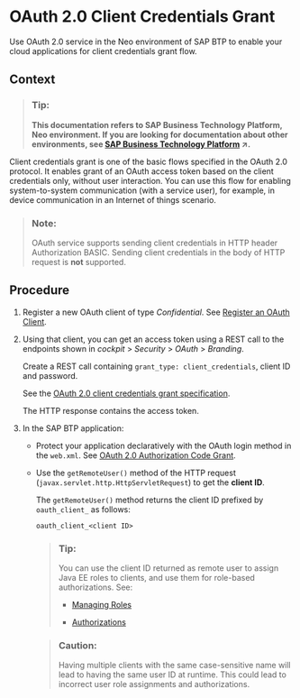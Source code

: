 <!-- loiof69fa8762d2a44aab2a22ea7214fb3ff -->

# OAuth 2.0 Client Credentials Grant

Use OAuth 2.0 service in the Neo environment of SAP BTP to enable your cloud applications for client credentials grant flow.



## Context

> ### Tip:  
> **This documentation refers to SAP Business Technology Platform, Neo environment. If you are looking for documentation about other environments, see [SAP Business Technology Platform](https://help.sap.com/viewer/65de2977205c403bbc107264b8eccf4b/Cloud/en-US/6a2c1ab5a31b4ed9a2ce17a5329e1dd8.html "SAP Business Technology Platform (SAP BTP) is an integrated offering comprised of four technology portfolios: database and data management, application development and integration, analytics, and intelligent technologies. The platform offers users the ability to turn data into business value, compose end-to-end business processes, and build and extend SAP applications quickly.") :arrow_upper_right:.**

Client credentials grant is one of the basic flows specified in the OAuth 2.0 protocol. It enables grant of an OAuth access token based on the client credentials only, without user interaction. You can use this flow for enabling system-to-system communication \(with a service user\), for example, in device communication in an Internet of things scenario.

> ### Note:  
> OAuth service supports sending client credentials in HTTP header Authorization BASIC. Sending client credentials in the body of HTTP request is **not** supported.



## Procedure

1.  Register a new OAuth client of type *Confidential*. See [Register an OAuth Client](register-an-oauth-client-61d8095.md).

2.  Using that client, you can get an access token using a REST call to the endpoints shown in *cockpit* \> *Security* \> *OAuth* \> *Branding*.

    Create a REST call containing `grant_type: client_credentials`, client ID and password.

    See the [OAuth 2.0 client credentials grant specification](https://tools.ietf.org/html/rfc6749#section-4.4).

    The HTTP response contains the access token.

3.  In the SAP BTP application:

    -   Protect your application declaratively with the OAuth login method in the `web.xml`. See [OAuth 2.0 Authorization Code Grant](oauth-2-0-authorization-code-grant-b7b5893.md).
    -   Use the `getRemoteUser()` method of the HTTP request \(`javax.servlet.http.HttpServletRequest`\) to get the **client ID**.

        The `getRemoteUser()` method returns the client ID prefixed by `oauth_client_` as follows:

        `oauth_client_<client ID>`

        > ### Tip:  
        > You can use the client ID returned as remote user to assign Java EE roles to clients, and use them for role-based authorizations. See:
        > 
        > -   [Managing Roles](managing-roles-db8175b.md)
        > 
        > -   [Authorizations](authorizations-85a19f0.md)

        > ### Caution:  
        > Having multiple clients with the same case-sensitive name will lead to having the same user ID at runtime. This could lead to incorrect user role assignments and authorizations.



